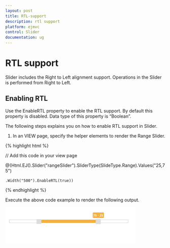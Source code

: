 ```yaml
---
layout: post
title: RTL-support
description: rtl support
platform: ejmvc
control: Slider
documentation: ug
---
```


# RTL support

Slider includes the Right to Left alignment support. Operations in the Slider is performed from Right to Left.

## Enabling RTL

Use the EnableRTL property to enable the RTL support. By default this property is disabled. Data type of this property is “Boolean”.

The following steps explains you on how to enable RTL support in Slider.

1. In an VIEW page, specify the helper elements to render the Range Slider.



{% highlight html %}

// Add this code in your view page

   @(Html.EJ().Slider("rangeSlider").SliderType(SlideType.Range).Values("25,75")

    .Width("500").EnableRTL(true))


{% endhighlight %}


Execute the above code example to render the following output.


![](RTL-support_images/RTL-support_img1.png)



